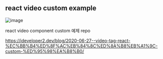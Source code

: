 ## react video custom example

![image](https://user-images.githubusercontent.com/26598542/86141112-a33f2100-bb2c-11ea-903e-ff376fdea5fc.png)

react video component custom 예제 repo

https://ideveloper2.dev/blog/2020-06-27--video-tag-react-%EC%BB%B4%ED%8F%AC%EB%84%8C%ED%8A%B8%EB%A1%9C-custom-%ED%95%98%EA%B8%B0/
